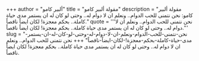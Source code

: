 +++
author = "ألبير كامو"
title = "مقولة ألبير كامو"
description = "مقولة ألبير كامو: نحن نتمنى للحب الدوام.. ونعلم ان لا دوام له.. وحتى لو كان له ان يستمر مدى حياة كاملة.. بحكم معجزة! لكان ايضاً ناقصاً."
quote = '''نحن نتمنى للحب الدوام.. ونعلم ان لا دوام له.. وحتى لو كان له ان يستمر مدى حياة كاملة.. بحكم معجزة! لكان ايضاً ناقصاً.'''
slug = "نحن-نتمنى-للحب-الدوام-ونعلم-ان-لا-دوام-له-وحتى-لو-كان-له-ان-يستمر-مدى-حياة-كاملة-بحكم-معجزة!-لكان-ايضاً-ناقصاً"
+++
نحن نتمنى للحب الدوام.. ونعلم ان لا دوام له.. وحتى لو كان له ان يستمر مدى حياة كاملة.. بحكم معجزة! لكان ايضاً ناقصاً.
